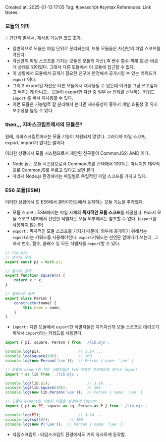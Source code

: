Created at:  2025-01-13 17:05
Tag: #javascript #syntax 
References:
Link Notes:

### 모듈의 의미

<aside> 💡 간단히 말해서, 재사용 가능한 코드 조각.

</aside>

- 일반적으로 모듈은 파일 단위로 분리되는데, 보통 모듈들은 자신만의 파일 스코프를 가진다.
- 자신만의 파일 스코프를 가지는 모듈은 모듈의 자산(,즉 변수 함수 객체 등)은 비공개 상태로 되어있다. 그래서 다른 모듈에서 이 모듈에 접근할 수 없다.
- 이 상황에서 모듈에서 공개가 필요한 친구에 한정해서 공개시킬 수 있는 키워드가 `export` 이다.
- 그리고 export된 자산은 다른 모듈에서 재사용될 수 있는데 이거를 그냥 쓰고싶다고 써지는게 아니고... 모듈이 export한 자산 중 일부 or 전체를 선택하는 키워드 `import` 를 써서 재사용할 수 있다.
- 이런 모듈은 기능별로 잘 분리해서 쓴다면 재사용성이 좋아서 개발 효율성 및 유지보수성을 높일 수 있다.

### then,,, 자바스크립트에서의 모듈은?

원래, 자바스크립트에서는 모듈 기능이 지원되지 않았다. 그러니까 파일 스코프, export, import가 없다는 말이다.

이러한 상황에서 모듈 시스템으로서 제안된 친구들이 CommonJS와 AMD 이다.

- Node.js는 모듈 시스템으로서 CommonJS를 선택해서 100%는 아니지만 대략적으로 CommonJS를 따르고 있다고 보면 된다.
- 따라서 Node.js 환경에서는 파일별로 독립적인 파일 스코프를 가지고 있다.

### ES6 모듈(ESM)

이러한 상황에서 또 ES6에서 클라이언트에서 동작하는 모듈 기능을 추가했다.

- 모듈 스코프 : ESM에서는 파일 자체의 **독자적인 모듈 스코프**를 제공한다. 따라서 모듈 스코프 내부에서 선언한 식별자는 모듈 외부에서는 참조할 수 없다. (`export`를 사용하지 않는한)
- `export` : 독자적인 모듈 스코프를 가지기 때문에, 외부에 공개하기 위해서는 `export`라는 키워드를 사용해야한다. `export`키워드는 선언문 앞에다가 쓰는데, 그래서 변수, 함수, 클래스 등 모든 식별자를 `export`할 수 있다.

```jsx
// lib.mjs
// 변수의 공개
export const pi = Math.pi; 

// 함수의 공개
export function square(x) {
	return x * x; 
}

// 클래스의 공개 
export class Person {
	constructor(name) {
		this.name = name; 
	}
}
```

- `import` : 다른 모듈에서 `export`한 식별자들은 자기자신의 모듈 스코프로 데려오기 위해서 `import`라는 키워드를 사용한다.

```jsx
import { pi, square, Person } from './lib.mjs'; 

console.log(pi);                 // 3.14....
console.log(square(10));         // 100
console.log(new Person('Lee'));  // Person { name: 'Lee' } 
```

```jsx
// 모듈이 export한 모든 식별자들은 lib 객체의 프로퍼티로 모아서 import
import * as lib from './lib.mjs';

console.log(lib.pi);                 // 3.14....
console.log(lib.square(10));         // 100
console.log(new lib.Person('Lee'));  // Person { name: 'Lee' } 
```

```jsx
// 모듈이 export한 식별자 이름을 변경하여 import
import { pi as PI, square as sq, Person as P } from './lib.mjs';

console.log(PI);                 // 3.14....
console.log(sq(10));         // 100
console.log(new P('Lee'));  // Person { name: 'Lee' } 
```

- 타입스크립트 : 타입스크립트 환경에서도 거의 유사하게 동작함.